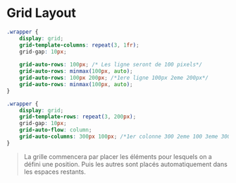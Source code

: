 # Grid Layout

````css
.wrapper {
    display: grid;
    grid-template-columns: repeat(3, 1fr);
    grid-gap: 10px;
    
    grid-auto-rows: 100px; /* Les ligne seront de 100 pixels*/
    grid-auto-rows: minmax(100px, auto);
    grid-auto-rows: 100px 200px; /*1ere ligne 100px 2eme 200px*/
    grid-auto-rows: minmax(100px, auto);
}
````

````css
.wrapper {
    display: grid;
    grid-template-rows: repeat(3, 200px);
    grid-gap: 10px;
    grid-auto-flow: column;
    grid-auto-columns: 300px 100px; /*1er colonne 300 2eme 100 3eme 300*/
}

````

>La grille commencera par placer les éléments pour lesquels on a défini une position. Puis les autres sont placés automatiquement dans les espaces restants.

